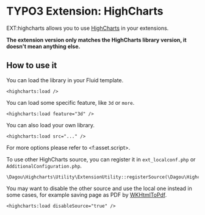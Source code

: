 # TYPO3 Extension: HighCharts

EXT:highcharts allows you to use [HighCharts](https://www.highcharts.com/) in your extensions.

**The extension version only matches the HighCharts library version, it doesn't mean anything else.**

## How to use it
You can load the library in your Fluid template.

	<highcharts:load />

You can load some specific feature, like `3d` or `more`.

    <highcharts:load feature="3d" />

You can also load your own library.

    <highcharts:load src="..." />

For more options please refer to &lt;f:asset.script&gt;.

To use other HighCharts source, you can register it in `ext_localconf.php` or `AdditionalConfiguration.php`.

    \Dagou\Highcharts\Utility\ExtensionUtility::registerSource(\Dagou\Highcharts\Source\HighCharts::class);

You may want to disable the other source and use the local one instead in some cases, for example saving page as PDF by [WKHtmlToPdf](https://wkhtmltopdf.org/).

    <highcharts:load disableSource="true" />
